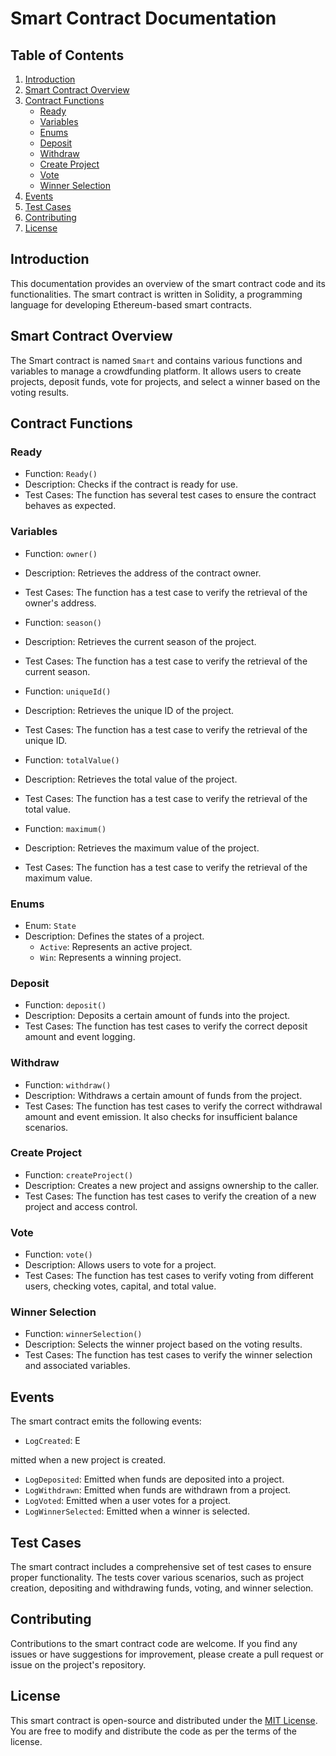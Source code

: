 
# Smart Contract Documentation

## Table of Contents

1. [Introduction](#introduction)
2. [Smart Contract Overview](#smart-contract-overview)
3. [Contract Functions](#contract-functions)
    - [Ready](#ready)
    - [Variables](#variables)
    - [Enums](#enums)
    - [Deposit](#deposit)
    - [Withdraw](#withdraw)
    - [Create Project](#create-project)
    - [Vote](#vote)
    - [Winner Selection](#winner-selection)
4. [Events](#events)
5. [Test Cases](#test-cases)
6. [Contributing](#contributing)
7. [License](#license)

## Introduction

This documentation provides an overview of the smart contract code and its functionalities. The smart contract is written in Solidity, a programming language for developing Ethereum-based smart contracts.

## Smart Contract Overview

The Smart contract is named `Smart` and contains various functions and variables to manage a crowdfunding platform. It allows users to create projects, deposit funds, vote for projects, and select a winner based on the voting results.

## Contract Functions

### Ready

- Function: `Ready()`
- Description: Checks if the contract is ready for use.
- Test Cases: The function has several test cases to ensure the contract behaves as expected.

### Variables

- Function: `owner()`
- Description: Retrieves the address of the contract owner.
- Test Cases: The function has a test case to verify the retrieval of the owner's address.

- Function: `season()`
- Description: Retrieves the current season of the project.
- Test Cases: The function has a test case to verify the retrieval of the current season.

- Function: `uniqueId()`
- Description: Retrieves the unique ID of the project.
- Test Cases: The function has a test case to verify the retrieval of the unique ID.

- Function: `totalValue()`
- Description: Retrieves the total value of the project.
- Test Cases: The function has a test case to verify the retrieval of the total value.

- Function: `maximum()`
- Description: Retrieves the maximum value of the project.
- Test Cases: The function has a test case to verify the retrieval of the maximum value.

### Enums

- Enum: `State`
- Description: Defines the states of a project.
    - `Active`: Represents an active project.
    - `Win`: Represents a winning project.

### Deposit

- Function: `deposit()`
- Description: Deposits a certain amount of funds into the project.
- Test Cases: The function has test cases to verify the correct deposit amount and event logging.

### Withdraw

- Function: `withdraw()`
- Description: Withdraws a certain amount of funds from the project.
- Test Cases: The function has test cases to verify the correct withdrawal amount and event emission. It also checks for insufficient balance scenarios.

### Create Project

- Function: `createProject()`
- Description: Creates a new project and assigns ownership to the caller.
- Test Cases: The function has test cases to verify the creation of a new project and access control.

### Vote

- Function: `vote()`
- Description: Allows users to vote for a project.
- Test Cases: The function has test cases to verify voting from different users, checking votes, capital, and total value.

### Winner Selection

- Function: `winnerSelection()`
- Description: Selects the winner project based on the voting results.
- Test Cases: The function has test cases to verify the winner selection and associated variables.

## Events

The smart contract emits the following events:

- `LogCreated`: E

mitted when a new project is created.
- `LogDeposited`: Emitted when funds are deposited into a project.
- `LogWithdrawn`: Emitted when funds are withdrawn from a project.
- `LogVoted`: Emitted when a user votes for a project.
- `LogWinnerSelected`: Emitted when a winner is selected.

## Test Cases

The smart contract includes a comprehensive set of test cases to ensure proper functionality. The tests cover various scenarios, such as project creation, depositing and withdrawing funds, voting, and winner selection.

## Contributing

Contributions to the smart contract code are welcome. If you find any issues or have suggestions for improvement, please create a pull request or issue on the project's repository.

## License

This smart contract is open-source and distributed under the [MIT License](https://opensource.org/licenses/MIT). You are free to modify and distribute the code as per the terms of the license.

